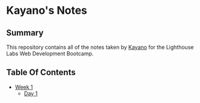 # Kayano's Notes

## Summary

This repository contains all of the notes taken by [Kayano](https://github.com/suefrontend) for the Lighthouse Labs Web Development Bootcamp.

## Table Of Contents

- [Week 1](/Week_1)
  - [Day 1](/Week_1/Day_1)
